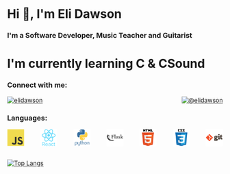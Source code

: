 <h1>Hi 👋, I'm Eli Dawson</h1>
<h3>I'm a Software Developer, Music Teacher and Guitarist</h3>
<h1>I'm currently learning C & CSound</h3>

<h3>Connect with me:</h3>
<div style="display: flex; justify-content: space-between;">
  <!-- Linkedin Link -->
  <a href="https://linkedin.com/in/elidawson">
    <img
      src="https://raw.githubusercontent.com/rahuldkjain/github-profile-readme-generator/master/src/images/icons/Social/linked-in-alt.svg"
      alt="elidawson"
      height="30"
      width="40"
    />
  </a>
  <!-- Medium Link -->
  <a href="https://medium.com/@elidawson">
    <img
      src="https://raw.githubusercontent.com/rahuldkjain/github-profile-readme-generator/master/src/images/icons/Social/medium.svg"
      alt="@elidawson"
      height="30"
      width="40"
    />
  </a>
</div>

<h3>Languages:</h3>
<div style="display: flex; justify-content: space-between;">
  <!-- Javascript Icon -->
  <img
    src="./javascript-icon.svg"
    alt="javascript"
    width="40"
    height="40"
  />
  <!-- React Icon -->
  <img
    src="./react-icon.svg"
    alt="react"
    width="40"
    height="40"
  />
   <!-- Python Icon -->
  <img
    src="./python-icon.svg"
    alt="python"
    width="40"
    height="40"
  />
  <!-- Flask Icon -->
  <img
    src="./flask-icon.svg"
    alt="flask"
    width="40"
    height="40"
  />
  <!-- HTML Icon -->
  <img
    src="./html5-icon.svg"
    alt="html5"
    width="40"
    height="40"
  />
  <!-- CSS Icon -->
  <img
    src="./css3-icon.svg"
    alt="css3"
    width="40" 
    height="40"
  />
  <!-- Git Icon-->
  <img
    src="./git-icon.svg"
    alt="git"
    width="40"
    height="40"
  />
</div>

</br>

[![Top Langs](https://github-readme-stats.vercel.app/api/top-langs/?username=elidawson&layout=compact)](https://github.com/anuraghazra/github-readme-stats)

